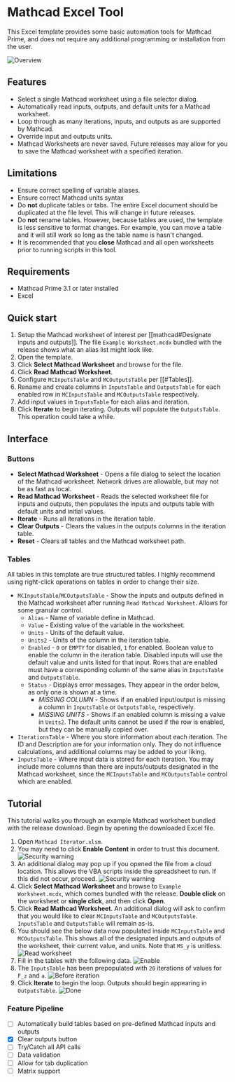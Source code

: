 # Mathcad Excel Tool
This Excel template provides some basic automation tools for Mathcad Prime, and does not require any additional programming or installation from the user.

![Overview](img/mathcad_iterator_overview.png)

## Features
- Select a single Mathcad worksheet using a file selector dialog.
- Automatically read inputs, outputs, and default units for a Mathcad worksheet.
- Loop through as many iterations, inputs, and outputs as are supported by Mathcad.
- Override input and outputs units.
- Mathcad Worksheets are never saved. Future releases may allow for you to save the Mathcad worksheet with a specified iteration.

## Limitations
 - Ensure correct spelling of variable aliases.
 - Ensure correct Mathcad units syntax
 - Do **not** duplicate tables or tabs. The entire Excel document should be duplicated at the file level. This will change in future releases.
 - Do **not** rename tables. However, because tables are used, the template is less sensitive to format changes. For example, you can move a table and it will still work so long as the table name is hasn't changed.
 - It is recommended that you **close** Mathcad and all open worksheets prior to running scripts in this tool.

## Requirements
- Mathcad Prime 3.1 or later installed
- Excel

## Quick start
1. Setup the Mathcad worksheet of interest per [[mathcad#Designate inputs and outputs]]. The file `Example Worksheet.mcdx` bundled with the release shows what an alias list might look like.
2. Open the template.
3. Click **Select Mathcad Worksheet** and browse for the file.
4. Click **Read Mathcad Worksheet**.
5. Configure `MCInputsTable` and `MCOutputsTable` per [[#Tables]]. 
6. Rename and create columns in `InputsTable` and `OutputsTable` for each enabled row in `MCInputsTable` and `MCOutputsTable` respectively.
7. Add input values in `InputsTable` for each alias and iteration.
8. Click **Iterate** to begin iterating. Outputs will populate the `OutputsTable`. This operation could take a while.

## Interface
### Buttons
- **Select Mathcad Worksheet** - Opens a file dialog to select the location of the Mathcad worksheet. Network drives are allowable, but may not be as fast as local.
- **Read Mathcad Worksheet** - Reads the selected worksheet file for inputs and outputs, then populates the inputs and outputs table with default units and initial values.
- **Iterate** - Runs all iterations in the iteration table.
- **Clear Outputs** - Clears the values in the outputs columns in the iteration table.
- **Reset** - Clears all tables and the Mathcad worksheet path.

### Tables
All tables in this template are true structured tables. I highly recommend using right-click operations on tables in order to change their size.
- `MCInputsTable`/`MCOutputsTable` - Show the inputs and outputs defined in the Mathcad worksheet after running `Read Mathcad Worksheet`. Allows for some granular control.
	- `Alias` - Name of variable define in Mathcad.
	- `Value` - Existing value of the variable in the worksheet.
	- `Units` - Units of the default value.
	- `Units2` - Units of the column in the iteration table.
	- `Enabled` - `0` or `EMPTY` for disabled, `1` for enabled. Boolean value to enable the column in the iteration table. Disabled inputs will use the default value and units listed for that input. Rows that are enabled must have a corresponding column of the same alias in `InputsTable` and `OutputsTable`.
	- `Status` - Displays error messages. They appear in the order below, as only one is shown at a time.
		- *MISSING COLUMN* - Shows if an enabled input/output is missing a column in `InputsTable` or `OutputsTable`, respectively.
		- *MISSING UNITS* - Shows if an enabled column is missing a value in `Units2`. The default units cannot be used if the row is enabled, but they can be manually copied over.
- `IterationsTable` - Where you store information about each iteration. The ID and Description are for your information only. They do not influence calculations, and additional columns may be added to your liking.
- `InputsTable` - Where input data is stored for each iteration. You may include more columns than there are inputs/outputs designated in the Mathcad worksheet, since the `MCInputsTable` and `MCOutputsTable` control which are enabled.


## Tutorial
This tutorial walks you through an example Mathcad worksheet bundled with the release download. Begin by opening the downloaded Excel file.

1. Open `Mathcad Iterator.xlsm`.
2. You may need to click **Enable Content** in order to trust this document.
   ![Security warning](img/mathcad_iterator_security_warning.png)
3. An additional dialog may pop up if you opened the file from a cloud location. This allows the VBA scripts inside the spreadsheet to run. If this did not occur, proceed.
   ![Security warning](img/mathcad_iterator_security_warning_2.png)
4. Click **Select Mathcad Worksheet** and browse to `Example Worksheet.mcdx`, which comes bundled with the release. **Double click** on the worksheet or **single click**, and then click **Open**.
5. Click **Read Mathcad Worksheet**. An additional dialog will ask to confirm that you would like to clear `MCInputsTable` and `MCOutputsTable`. `InputsTable` and `OutputsTable` will remain as-is.
6. You should see the below data now populated inside `MCInputsTable` and `MCOutputsTable`. This shows all of the designated inputs and outputs of the worksheet, their current value, and units. Note that `MS_y` is unitless.
	  ![Read worksheet](img/mathcad_iterator_read_worksheet.png)    
7. Fill in the tables with the following data.
   ![Enable](img/mathcad_iterator_enable.png)
8. The `InputsTable` has been prepopulated with `20` iterations of values for `F_z` and `a`.
   ![Before iteration](img/mathcad_iterator_before_iteration.png)
9. Click **Iterate** to begin the loop. Outputs should begin appearing in `OutputsTable`.
   ![Done](img/mathcad_iterator_done.png)
 
### Feature Pipeline
- [ ] Automatically build tables based on pre-defined Mathcad inputs and outputs
- [x] Clear outputs button
- [ ] Try/Catch all API calls
- [ ] Data validation
- [ ] Allow for tab duplication
- [ ] Matrix support
